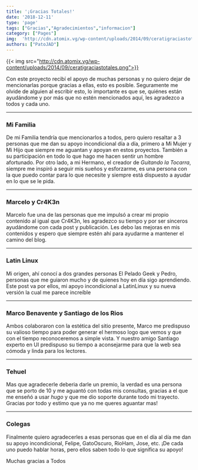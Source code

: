 ```yaml
---
title: '¡Gracias Totales!'
date: '2018-12-11'
type: 'page'
tags: ["Gracias","Agradecimientos","informacion"]
category: ["Pages"]
img:  'http://cdn.atomix.vg/wp-content/uploads/2014/09/ceratigraciastotales.png'
authors: ["PatoJAD"]
---
```


{{< img src="http://cdn.atomix.vg/wp-content/uploads/2014/09/ceratigraciastotales.png">}}

Con este proyecto recibí el apoyo de muchas personas y no quiero dejar de mencionarlas porque gracias a ellas, esto es posible. Seguramente me olvide de alguien al escribir esto, lo importante es que se, quiénes están ayudándome y por más que no estén mencionados aquí, les agradezco a todos y cada uno.

___

### Mi Familia

De mi Familia tendría que mencionarlos a todos, pero quiero resaltar a 3 personas que me dan su apoyo incondicional día a día, primero a Mi Mujer y Mi Hijo que siempre me aguantan y apoyan en estos proyectos. También a su participación en todo lo que hago me hacen sentir un hombre afortunado.
Por otro lado, a mi Hermano, el creador de _Guitando la Tocarra_, siempre me inspiró a seguir mis sueños y esforzarme, es una persona con la que puedo contar para lo que necesite y siempre está dispuesto a ayudar en lo que se le pida.

___

### Marcelo y Cr4K3n

Marcelo fue una de las personas que me impulsó a crear mi propio contenido al igual que Cr4K3n, les agradezco su tiempo y por ser sinceros ayudándome con cada post y publicación. Les debo las mejoras en mis contenidos y espero que siempre estén ahí para ayudarme a mantener el camino del blog.

___

### Latin Linux

Mi origen, ahí conocí a dos grandes personas El Pelado Geek y Pedro, personas que me guiaron mucho y de quienes hoy en día sigo aprendiendo. Este post va por ellos, mi apoyo incondicional a LatinLinux y su nueva versión la cual me parece increíble

___

### Marco Benavente y Santiago de los Rios

Ambos colaboraron con la estética del sitio presente, Marco me predispuso su valioso tiempo para poder generar el hermoso logo que vemos y que con el tiempo reconoceremos a simple vista. Y nuestro amigo Santiago experto en UI predispuso su tiempo a aconsejarme para que la web sea cómoda y linda para los lectores.

___

### Tehuel

Mas que agradecerle deberia darle un premio, la verdad es una persona que se porto de 10 y me aguantó con todas mis consultas, gracias a el que me enseñó a usar _hugo_ y que me dio soporte durante todo mi trayecto. Gracias por todo y estimo que ya no me queres aguantar mas!

___

### Colegas

Finalmente quiero agradecerles a esas personas que en el día al día me dan su apoyo incondicional, Felipe, GatoOscuro, RioHam, Jose, etc. ¡De cada uno puedo hablar horas, pero ellos saben todo lo que significa su apoyo!

Muchas gracias a Todos

